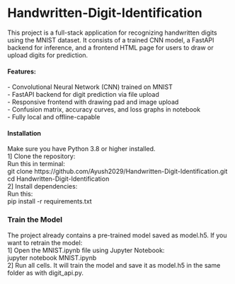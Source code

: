 # Handwritten-Digit-Identification

This project is a full-stack application for recognizing handwritten digits using the MNIST dataset. It consists of a trained CNN model, a FastAPI backend for inference, and a frontend HTML page for users to draw or upload digits for prediction. <br>

<h4>Features: </h4>
- Convolutional Neural Network (CNN) trained on MNIST <br>
- FastAPI backend for digit prediction via file upload <br>
- Responsive frontend with drawing pad and image upload <br>
- Confusion matrix, accuracy curves, and loss graphs in notebook <br>
- Fully local and offline-capable <br>

<h4> Installation </h4>
Make sure you have Python 3.8 or higher installed.<br>
1] Clone the repository: <br>
Run this in terminal: <br>
git clone https://github.com/Ayush2029/Handwritten-Digit-Identification.git <br>
cd Handwritten-Digit-Identification <br>
2] Install dependencies: <br>
Run this: <br>
pip install -r requirements.txt <br>

<h3>Train the Model</h3>
The project already contains a pre-trained model saved as model.h5. If you want to retrain the model:<br>
1] Open the MNIST.ipynb file using Jupyter Notebook: <br>
jupyter notebook MNIST.ipynb <br>
2] Run all cells. It will train the model and save it as model.h5 in the same folder as with digit_api.py.<br>

